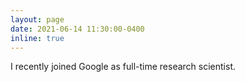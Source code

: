 ```yaml
---
layout: page
date: 2021-06-14 11:30:00-0400
inline: true
---
```


I recently joined Google as full-time research scientist.